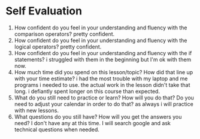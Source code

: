 # Self Evaluation

1. How confident do you feel in your understanding and fluency with the comparison operators?
pretty confident.
1. How confident do you feel in your understanding and fluency with the logical operators?
pretty confident.
1. How confident do you feel in your understanding and fluency with the if statements?
i struggled with them in the beginning but I'm ok with them now.
1. How much time did you spend on this lesson/topic? How did that line up with your time estimate? i had the most trouble with my laptop and me programs i needed to use. the actual work in the lesson didn't take that long. i defiantly spent longer on this course than expected.
1. What do you still need to practice or learn? How will you do that? Do you need to adjust your calendar in order to do that? as always i will practice with new lessons.
1. What questions do you still have? How will you get the answers you need? I don't have any at this time. I will search google and ask technical questions when needed.
